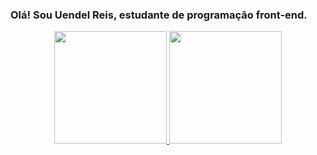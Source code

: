 ### Olá! Sou Uendel Reis, estudante de programação front-end.

<div align="center">
  <a href="https://github.com/uendelsdr">
  <img height="180em" src="https://github-readme-stats.vercel.app/api?username=uendelsdr&show_icons=true&theme=dark&include_all_commits=true&count_private=true"/>
  <img height="180em" src="https://github-readme-stats.vercel.app/api/top-langs/?username=uendelsdr&layout=compact&langs_count=7&theme=dark"/>
</div>
